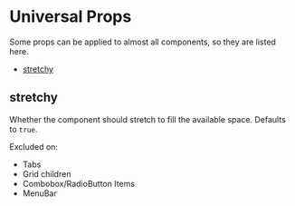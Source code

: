 # Universal Props

Some props can be applied to almost all components, so they are listed here.

- [stretchy](#stretchy)

## stretchy

Whether the component should stretch to fill the available space. Defaults to `true`.

Excluded on:
- Tabs
- Grid children
- Combobox/RadioButton Items
- MenuBar